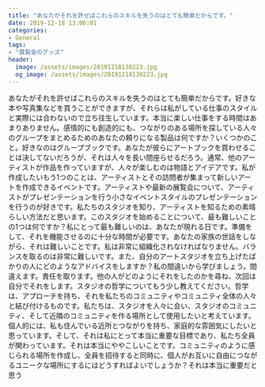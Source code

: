 ```yaml
---
title: "あなたがそれを許せばこれらのスキルを失うのはとても簡単だからです。"
date: 2019-12-18 13:06:01
categories:
- General
tags:
- "展覧会のグッズ"
header:
  image: /assets/images/20191218130223.jpg
  og_image: /assets/images/20191218130223.jpg
---
```


あなたがそれを許せばこれらのスキルを失うのはとても簡単だからです。好きな本や写真集などを買うことができますが、それらは私がしている仕事のスタイルと実際には合わないので立ち往生しています。本当に楽しい仕事をする時間はあまりありません。感情的にも創造的にも、つながりのある場所を探している人々のグループをまとめるためのあなたの頼りになる製品は何ですか？いくつかのこと。好きなのはグループブックです。あなたが彼らにアートブックを買わせることは決してないだろうが、それは人々を長い間座らせるだろう。通常、他のアーティストが作品を作っていますが、人々が楽しむのは物語とアイデアです。私が作成したいもう1つのことは、アーティストとその訪問者が集まって新しいアートを作成できるイベントです。アーティストや最新の展覧会について、アーティストがプレゼンテーションを行う小さなイベントスタイルのプレゼンテーションを行うのが好きです。私たちのスタジオを知り、アーティストを知るための素晴らしい方法だと思います。このスタジオを始めることについて、最も難しいことの1つは何ですか？私にとって最も難しいのは、あなたが現れる日です。準備をして、それを機能させるのに十分な時間が必要です。あなたの家族の世話をしながら、それは難しいことです。私は非常に組織化されなければなりません。バランスを取るのは非常に難しいです。また、自分のアートスタジオを立ち上げたばかりの人にどのようなアドバイスをしますか？私の間違いから学びましょう。間違えます。責任を取ります。他の人がどのようにそれをしたのかを尋ね、次回は自分でそれをします。スタジオの哲学についてもう少し教えてください。哲学は、アプローチを持ち、それを私たちのコミュニティやコミュニティ全体の人々と結び付けるものです。私たちは、スタジオを人々に会い、スタジオのコミュニティ、そして近隣のコミュニティを作る場所として使用したいと考えています。個人的には、私も住んでいる近所とつながりを持ち、家庭的な雰囲気にしたいと思っています。そして、それは私にとって本当に重要な目標であり、私たち全員が関わっています。それは本当にややこしいことです。コミュニティのように感じられる場所を作成し、全員を招待すると同時に、個人がお互いに自由につながるユニークな場所にするにはどうすればよいでしょうか？それは本当に重要だと思う
